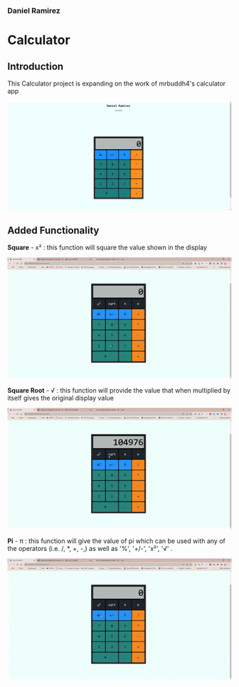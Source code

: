 ### Daniel Ramirez

# Calculator

## Introduction

This Calculator project is expanding on the work of mrbuddh4's calculator app

![Calculator app image](/res/calc%20screen%201.png)

## Added Functionality

**Square** - x&#xb2;
: this function will square the value shown in the display

![square function gif](/res/squared.gif)

**Square Root** - &#8730;
: this function will provide the value that when multiplied by itself gives the original display value

![square Root function gif](/res/squareRoot.gif)

**Pi** - &pi;
: this function will give the value of pi which can be used with any of the operators (i.e. /, \*, +, -,) as well as '%', '+/-', 'x&#xb2;', '&#8730;' .

![square Root function gif](/res/pi.gif)